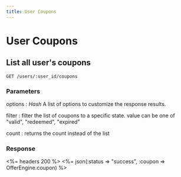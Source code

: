 ```yaml
---
title: User Coupons
---
```


# User Coupons

## List all user's coupons

    GET /users/:user_id/coupons


### Parameters

options
: _Hash_ A list of options to customize the response results.

  filter
  : filter the list of coupons to a specific state. value can be one of "valid", "redeemed", "expired"

  count
  : returns the count instead of the list

### Response

<%= headers 200 %>
<%= json(:status => "success", :coupon => OfferEngine.coupon) %>